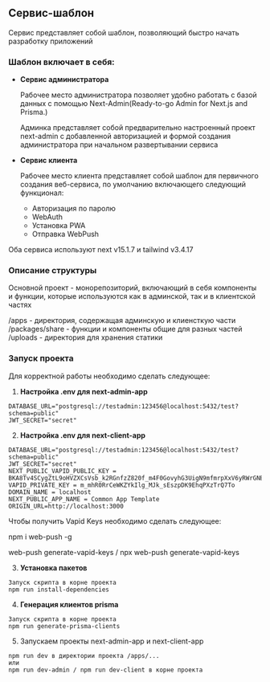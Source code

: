 ## Сервис-шаблон

Сервис представляет собой шаблон, позволяющий быстро начать разработку приложений

### Шаблон включает в себя:

- **Сервис администратора**

    Рабочее место администратора позволяет удобно работать с базой данных c помощью Next-Admin(Ready-to-go Admin for Next.js and Prisma.)
    
    Админка представляет собой предварительно настроенный проект next-admin с добавленной авторизацией и формой создания администратора при начальном развертывании сервиса


- **Сервис клиента**   

    Рабочее место клиента представляет собой шаблон для первичного создания веб-сервиса, по умолчанию включающего следующий функционал:
    
    - Авторизация по паролю
    - WebAuth
    - Установка PWA 
    - Отправка WebPush

Оба сервиса используют next v15.1.7 и tailwind v3.4.17

### Описание структуры 

Основной проект - монорепозиторий, включающий в себя компоненты и функции, которые используются как в админской, так и в клиентской частях

/apps - директория, содержащая админскую и клиенсткую части
/packages/share - функции и компоненты общие для разных частей 
/uploads - директория для хранения статики

### Запуск проекта 

Для корректной работы необходимо сделать следующее:


1. **Настройка .env для next-admin-app**

```
DATABASE_URL="postgresql://testadmin:123456@localhost:5432/test?schema=public"
JWT_SECRET="secret"
```

2. **Настройка .env для next-client-app**

```
DATABASE_URL="postgresql://testadmin:123456@localhost:5432/test?schema=public"
JWT_SECRET="secret"
NEXT_PUBLIC_VAPID_PUBLIC_KEY = BKA8Tv4SCygZtL9oHVZXCsVsb_k2RGnfzZ820f_m4F0GovyhG3UigN9mfmrpXxV6yRWrGNBqt2Ko7o__GF3kly8
VAPID_PRIVATE_KEY = m_mhR0RrCeWKZYkIlg_MJk_sEszpDK9EhqPXzTrQ7To
DOMAIN_NAME = localhost
NEXT_PUBLIC_APP_NAME = Common App Template
ORIGIN_URL=http://localhost:3000
```

Чтобы получить Vapid Keys необходимо сделать следующее:

npm i web-push -g

web-push generate-vapid-keys / npx web-push generate-vapid-keys

3. **Установка пакетов**

```
Запуск скрипта в корне проекта
npm run install-dependencies
```

4. **Генерация клиентов prisma**

```
Запуск скрипта в корне проекта
npm run generate-prisma-clients
```

5. Запускаем проекты next-admin-app и next-client-app

```
npm run dev в директории проекта /apps/...
или
npm run dev-admin / npm run dev-client в корне проекта
```